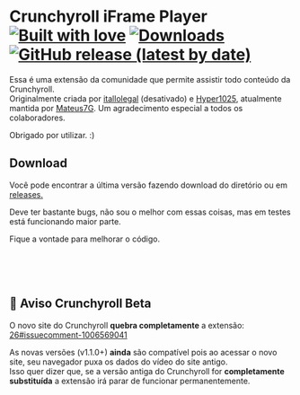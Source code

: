 # Crunchyroll iFrame Player [![Built with love](https://img.shields.io/badge/made%20with-javascript-yellow?style=for-the-badge)](https://github.com/Rgern100/crp-iframe-player-Firefox/releases/latest) [![Downloads](https://img.shields.io/github/downloads/Rgern100/crp-iframe-player-Firefox/total.svg?color=orange&style=for-the-badge)](https://github.com/Rgern100/crp-iframe-player-Firefox/releases/latest) [![GitHub release (latest by date)](https://img.shields.io/github/v/release/Rgern100/crp-iframe-player-Firefox?color=red&style=for-the-badge)](https://github.com/Rgern100/crp-iframe-player-Firefox/releases/latest)

Essa é uma extensão da comunidade que permite assistir todo conteúdo da Crunchyroll.  
Originalmente criada por [itallolegal](https://github.com/itallolegal) (desativado) e [Hyper1025](https://github.com/Hyper1025), atualmente mantida por [Mateus7G](https://github.com/Mateus7G).
Um agradecimento especial a todos os colaboradores.

Obrigado por utilizar. :)

## Download 
Você pode encontrar a última versão fazendo download do diretório ou em [releases.](https://github.com/Rgern100/crp-iframe-player-Firefox/releases/latest)

Deve ter bastante bugs, não sou o melhor com essas coisas, mas em testes está funcionando maior parte.

Fique a vontade para melhorar o código.


<br /><br /><br />

## 📝 Aviso Crunchyroll Beta
O novo site do Crunchyroll **quebra completamente** a extensão: [26#issuecomment-1006569041](https://github.com/Mateus7G/crp-iframe-player/issues/26#issuecomment-1006569041)  

As novas versões (v1.1.0+) **ainda** são compatível pois ao acessar o novo site, seu navegador puxa os dados do vídeo do site antigo.  
Isso quer dizer que, se a versão antiga do Crunchyroll for **completamente substituída** a extensão irá parar de funcionar permanentemente.

